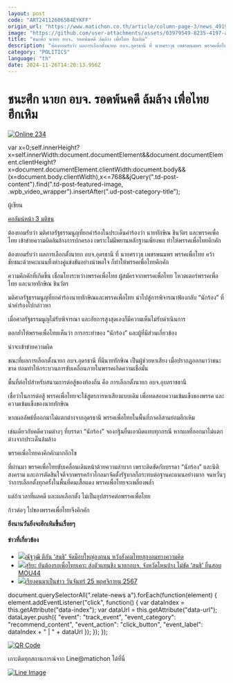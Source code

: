 ```yaml
---
layout: post
code: "ART24112606584EYKFF"
origin_url: "https://www.matichon.co.th/article/column-page-3/news_4919911"
image: "https://github.com/user-attachments/assets/03979549-8235-4197-a2fa-ad193f175619"
title: "ชนะศึก นายก อบจ. รอดพ้นคดี ล้มล้าง เพื่อไทย ฮึกเหิม"
description: "ต้องยอมรับว่า ผลการเลือกตั้งนายก อบจ.อุดรธานี ที่ นายศราวุธ เพชรพนมพร พรรคเพื่อไทย คว้าชัยชนะด้วยคะแนนทิ้งห่างคู่แข่งขันอย่างน่าพอใจ ก็ทำให้พรรคเพื่อไทยคึกคัก"
category: "POLITICS"
language: "th"
date: 2024-11-26T14:20:13.956Z
---
```


# ชนะศึก นายก อบจ. รอดพ้นคดี ล้มล้าง เพื่อไทย ฮึกเหิม

[![](https://www.matichon.co.th/wp-content/uploads/2024/11/Online-234.jpg "Online 234")](https://www.matichon.co.th/wp-content/uploads/2024/11/Online-234.jpg)

var x=0;self.innerHeight?x=self.innerWidth:document.documentElement&&document.documentElement.clientHeight?x=document.documentElement.clientWidth:document.body&&(x=document.body.clientWidth),x<=768&&jQuery(".td-post-content").find(".td-post-featured-image, .wpb\_video\_wrapper").insertAfter(".ud-post-category-title");

ผู้เขียน

[คอลัมน์หน้า 3 มติชน](https://www.matichon.co.th/columnist/%e0%b8%84%e0%b8%ad%e0%b8%a5%e0%b8%b1%e0%b8%a1%e0%b8%99%e0%b9%8c%e0%b8%ab%e0%b8%99%e0%b9%89%e0%b8%b2-3-%e0%b8%a1%e0%b8%95%e0%b8%b4%e0%b8%8a%e0%b8%99)

ต้องยอมรับว่า มติศาลรัฐธรรมนูญที่ยกคำร้องในประเด็นคำร้องว่า นายทักษิณ ชินวัตร และพรรคเพื่อไทย เข้าข่ายความผิดล้มล้างการปกครอง เพราะไม่มีพยานหลักฐานเพียงพอ ทำให้พรรคเพื่อไทยคึกคัก

ต้องยอมรับว่า ผลการเลือกตั้งนายก อบจ.อุดรธานี ที่ นายศราวุธ เพชรพนมพร พรรคเพื่อไทย คว้าชัยชนะด้วยคะแนนทิ้งห่างคู่แข่งขันอย่างน่าพอใจ ก็ทำให้พรรคเพื่อไทยคึกคัก

ความคึกคักที่เกิดขึ้น เชื่อมโยงระหว่างพรรคเพื่อไทย ผู้สมัครจากพรรคเพื่อไทย โหวตเตอร์พรรคเพื่อไทย และนายทักษิณ ชินวัตร

มติศาลรัฐธรรมนูญที่ยกคำร้องนายทักษิณและพรรคเพื่อไทย นำไปสู่การพิจารณาฟ้องกลับ “นักร้อง” ที่นำคำร้องไปกล่าวหา

เมื่อศาลรัฐธรรมนูญไม่รับพิจารณา และอัยการสูงสุดเองก็มีความเห็นไม่รับดำเนินการ

ตอกย้ำให้พรรคเพื่อไทยเห็นว่า การกระทำของ “นักร้อง” และผู้ที่มีส่วนเกี่ยวข้อง

น่าจะเข้าข่ายความผิด

ขณะที่ผลการเลือกตั้งนายก อบจ.อุดรธานี ที่มีนายทักษิณ เป็นผู้ช่วยหาเสียง เมื่อปรากฏออกมาว่าชนะขาด ย่อมทำให้กระบวนการขับเคลื่อนภายในพรรคเกิดความเชื่อมั่น

พื้นที่ต่อไปสำหรับสนามการต่อสู้ของท้องถิ่น คือ การเลือกตั้งนายก อบจ.อุบลราชธานี

เชื่อว่าในการต่อสู้ พรรคเพื่อไทยจะใช้สูตรการหาเสียงแบบเดิม เพื่อทดสอบความเข้มแข็งของพรรค และความเข้มแข็งของนายทักษิณ

หากผลลัพธ์ที่ออกมาไม่แตกต่างจากอุดรธานี พรรคเพื่อไทยในพื้นที่ภาคอีสานย่อมฮึกเหิม

เช่นเดียวกับคดีความต่างๆ ที่บรรดา “นักร้อง” จองกฐินยื่นเอาผิดแทบทุกกรณี หากผลที่ออกมาไม่แตกต่างจากประเด็นล้มล้าง

พรรคเพื่อไทยคงคึกคักมากอีกโข

ที่ผ่านมา พรรคเพื่อไทยขับเคลื่อนเดินหน้าด้วยความลำบาก เพราะติดขัดกับบรรดา “นักร้อง” และนิติสงคราม และการตัดสินใจตีจากพรรคก้าวไกลมาจัดตั้งรัฐบาลก็กระทบต่อฐานคะแนนอย่างมาก จนหวั่นๆ ว่าการเลือกตั้งทุกครั้งในพื้นที่คนเสื้อแดง พรรคเพื่อไทยจะเพลี่ยงพล้ำ

แต่ถ้าเวลาที่ผลคดี และผลเลือกตั้ง ไม่เป็นอุปสรรคต่อพรรคเพื่อไทย

ก้าวต่อๆ ไปของพรรคเพื่อไทยจึงคึกคัก

**ยิ่งนานวันยิ่งจะฮึกเหิมขึ้นเรื่อยๆ**

#### ข่าวที่เกี่ยวข้อง

*   [![](https://www.matichon.co.th/wp-content/uploads/2024/11/teegun1.jpg)ณัฐวุฒิ ตีกัน ‘สนธิ’ จัดม็อบใหญ่ลงถนน หวังสังคมไทยสุกงอมทางความคิด](https://www.matichon.co.th/politics/news_4920629)
*   [![](https://www.matichon.co.th/wp-content/uploads/2024/11/roar1-1.jpg)สุริยะ ยันต้องรอเพื่อไทยเคาะ ส่งตัวแทนชิง นายกอบจ. จังหวัดไหนบ้าง ไม่ขัด ‘สนธิ’ ยื่นสอบ MOU44](https://www.matichon.co.th/politics/news_4920505)
*   [![](https://www.matichon.co.th/wp-content/uploads/2024/11/ร่วมยินดี.jpg)เรียงคนมาเป็นข่าว วันจันทร์ 25 พฤศจิกายน 2567](https://www.matichon.co.th/politics/news_4916176)

document.querySelectorAll(".relate-news a").forEach(function(element) { element.addEventListener("click", function() { var dataIndex = this.getAttribute("data-index"); var dataUrl = this.getAttribute("data-url"); dataLayer.push({ "event": "track\_event", "event\_category": "recommend\_content", "event\_action": "click\_button", "event\_label": dataIndex + " | " + dataUrl }); }); });

[![QR Code](https://www.matichon.co.th/wp-content/uploads/2023/07/wob1371z.jpg)](https://lin.ee/ht0nDxX)

เกาะติดทุกสถานการณ์จาก Line@matichon ได้ที่นี่

[![Line Image](https://www.matichon.co.th/wp-content/uploads/2023/07/th.png)](https://lin.ee/ht0nDxX)